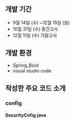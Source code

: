 #

## 개발 기간

- 9월 14일 (수) ~12월 15일 (일)
- 10월 31일 (수) 중간고사
- 12월 11일 (수) 기말고사

## 개발 환경
- Spring_Boot
- visual studio code

## 작성한 주요 코드 소개

### config

#### SecurityCofig.java







